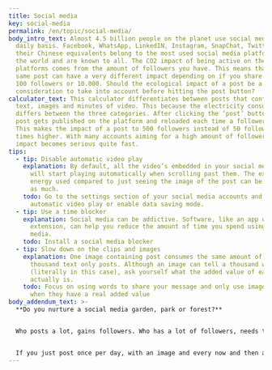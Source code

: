 ```yaml
---
title: Social media
key: social-media
permalink: /en/topic/social-media/
body_intro_text: Almost 4.5 billion people on the planet use social media on a
  daily basis. Facebook, WhatsApp, LinkedIN, Instagram, SnapChat, Twitter and
  their Chinese equivalents belong to the most used social media platforms in
  the world and are known to all. The CO2 impact of being active on these
  platforms comes from the amount of followers you have. This means that the
  same post can have a very different impact depending on if you share it with
  100 followers or 10.000. Should the ecological impact of a post be a
  consideration to take into account before hitting the post button?
calculator_text: This calculator differentiates between posts that contain only
  text, images and minutes of video. This because the electricity consumed
  differs between the three categories. After clicking the ‘post’ button, your
  post gets published on the platform and reloaded each time a follower sees it.
  This makes the impact of a post to 500 followers instead of 50 followers - 10
  times higher. With many accounts aiming for a high amount of followers, the
  impact becomes serious quite fast.
tips:
  - tip: Disable automatic video play
    explanation: By default, all the video’s embedded in your social media feeds
      will start playing automatically when scrolling past them. The extra
      energy used compared to just seeing the image of the post can be up to 10x
      as much.
    todo: Go to the settings section of your social media accounts and disable
      automatic video play or enable data saving mode.
  - tip: Use a time blocker
    explanation: Social media can be addictive. Software, like an app or browser
      extension, can help you reduce the amount of time you spend using social
      media.
    todo: Install a social media blocker
  - tip: Slow down on the clips and images
    explanation: One image containing post consumes the same amount of energy as a
      thousand text only posts. Although an image can tell a thousand words
      (literally in this case), ask yourself what the added value of each image
      actually is.
    todo: Focus on using words to share your message and only use images or clips
      when they have a real added value
body_addendum_text: >-
  **Do you nurture a social media garden, park or forest?**


  Who posts a lot, gains followers. Who has a lot of followers, needs to post a lot. That is, in a nutshell, how the algorithmic strategy of social media platforms work. The goal is to have as many people as possible on the platform, for as long as possible. And they are succeeding quite well. Each day we spend almost 2.5 hours on social media. If we continue in the same pace; posting, scrolling, liking and commenting takes up almost 6 years of our life between the age of 16 and 70.


  If you just post once per day, with an image and every now and then a short video clip to your 100 friends and family members following you, you will need to plant 1 tree a year in your garden to compensate for this behavior. If you do the same but with 10.000 followers, it becomes a small park with 141 new trees each year. And if you have the same habit with 350.000 followers on your account, you will need to double the amount of trees in the Vondelpark, 5.000 trees,  each year to offset your personal impact. You can imagine which social media influencers need to fill forests with their activities.
---
```

